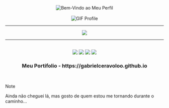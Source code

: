 <div align="center">
 <img href="https://git.io/typing-svg"><img src="https://readme-typing-svg.demolab.com?font=JetBrains+Mono&weight=600&size=35&letterSpacing=em-tight&duration=3500&pause=2000&color=FFFFFF&center=true&vCenter=true&width=846&height=80&lines=%40terminal%3A~%24+Bem-Vindo+ao+meu+Perfil" alt="Bem-Vindo ao Meu Perfil" />
</div>

<br>

<div align="center">
  <img src="https://github.com/user-attachments/assets/f35fb416-33b8-4c77-b881-c808776b2f15" alt="GIF Profile" />
 </a>

</div>

<hr>

 <p align="center">
    <img src="https://skillicons.dev/icons?i=linux,kali,bash,docker,cpp,cs,py,java,nodejs" />
 </p>

<hr>

<br>

<div align="center">
 <a href="mailto:contato@gabriel.sceravolo26.tech"><img src="https://img.shields.io/badge/-Gmail-DB4437?style=for-the-badge&logo=gmail&logoColor=white" target="_blank"></a>
 <a href="https://www.linkedin.com/in/gabriel-soares-ceravolo-29940a21a" target="_blank"><img src="https://img.shields.io/badge/-LinkedIn-0077B5?style=for-the-badge&logo=linkedin&logoColor=white" target="_blank"></a>
 <a href="https://wa.me/5518981421463"><img src="https://img.shields.io/badge/WhatsApp-25D366?style=for-the-badge&logo=whatsapp&logoColor=white" target="_blank"></a>
 <a href="https://t.me/share/url?url=https://t.me/@GabrielStrider"><img src="https://img.shields.io/badge/Telegram-2CA5E0?style=for-the-badge&logo=telegram&logoColor=white" target="_blank"></a>
</div>

<div align="center">
 <h3> Meu Portifolio - https://gabrielceravoloo.github.io </h3>
</div>

<br>

> [!NOTE]
> Ainda não cheguei lá, mas gosto de quem estou me tornando durante o caminho...
